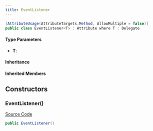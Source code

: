 ```yaml
---
title: EventListener
---
```


```csharp
[AttributeUsage(AttributeTargets.Method, AllowMultiple = false)]
public class EventListener<T> : Attribute where T : Delegate
```

#### Type Parameters

- **T**: 

#### Inheritance

#### Inherited Members

## Constructors

### EventListener()

[Source Code](https://github.com/swiftly-solution/swiftlys2/blob/main/managed/src/SwiftlyS2.Shared/Modules/Events/EventHandlerAttribute.cs#L7)

```csharp
public EventListener()
```

